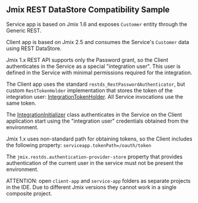 ## Jmix REST DataStore Compatibility Sample

Service app is based on Jmix 1.6 and exposes `Customer` entity through the Generic REST.

Client app is based on Jmix 2.5 and consumes the Service's `Customer` data using REST DataStore.

Jmix 1.x REST API supports only the Password grant, so the Client authenticates in the Service as a special "integration user". This user is defined in the Service with minimal permissions required for the integration.

The Client app uses the standard `restds_RestPasswordAuthenticator`, but custom `RestTokenHolder` implementation that stores the token of the integration user: [IntegrationTokenHolder](client-app/src/main/java/com/company/clientapp/security/IntegrationTokenHolder.java). All Service invocations use the same token.

The [IntegrationInitializer](client-app/src/main/java/com/company/clientapp/security/IntegrationInitializer.java) class authenticates in the Service on the Client application start using the "integration user" credentials obtained from the environment.

Jmix 1.x uses non-standard path for obtaining tokens, so the Client includes the following property: `serviceapp.tokenPath=/oauth/token`

The `jmix.restds.authentication-provider-store` property that provides authentication of the current user in the service must not be present the environment.

ATTENTION: open `client-app` and `service-app` folders as separate projects in the IDE. Due to different Jmix versions they cannot work in a single composite project.